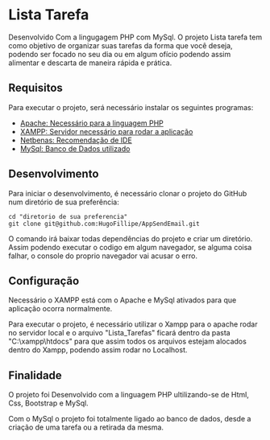 # Lista Tarefa

Desenvolvido Com a lingugagem PHP com MySql. O projeto Lista tarefa tem como objetivo de organizar suas tarefas da forma que você deseja, podendo ser focado no seu dia ou em algum ofício podendo assim alimentar e descarta de maneira rápida e prática.

## Requisitos

Para executar o projeto, será necessário instalar os seguintes programas:

- [Apache: Necessário para a linguagem PHP](https://httpd.apache.org/download.cgi)
- [XAMPP: Servidor necessário para rodar a aplicação](https://www.apachefriends.org/pt_br/download.html)
- [Netbenas: Recomendação de IDE](https://netbeans.apache.org//kb/docs/php/quickstart_pt_BR.html)
- [MySql: Banco de Dados utilizado](https://www.mysql.com/downloads/)

## Desenvolvimento

Para iniciar o desenvolvimento, é necessário clonar o projeto do GitHub num diretório de sua preferência:

```shell
cd "diretorio de sua preferencia"
git clone git@github.com:HugoFillipe/AppSendEmail.git
```

O comando irá baixar todas dependências do projeto e criar um diretório. Assim podendo executar o codigo em algum navegador, se alguma coisa falhar, o console do proprio navegador vai acusar o erro.

## Configuração

Necessário o XAMPP está com o Apache e MySql ativados para que aplicação ocorra normalmente.

Para executar o projeto, é necessário utilizar o Xampp para o apache rodar no servidor local e o arquivo "Lista_Tarefas" ficará dentro da pasta "C:\xampp\htdocs" para que assim todos os arquivos estejam alocados dentro do Xampp, podendo assim rodar no Localhost.


## Finalidade

O projeto foi Desenvolvido com a linguagem PHP ultilizando-se de Html, Css, Bootstrap e MySql.

Com o MySql o projeto foi totalmente ligado ao banco de dados, desde a criação de uma tarefa ou a retirada da mesma.

